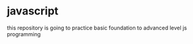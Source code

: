 # javascript
this repository is going to practice basic foundation to advanced level js programming
